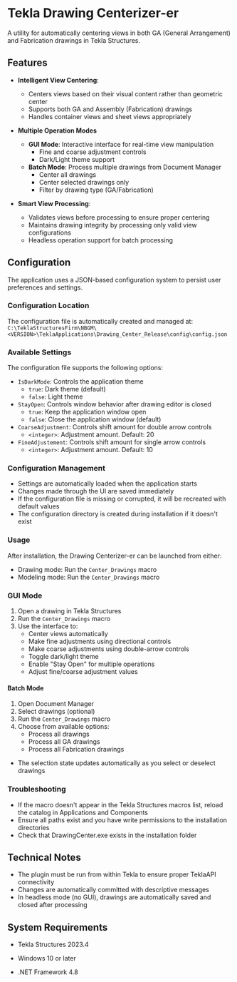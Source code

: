 # Tekla Drawing Centerizer-er

A utility for automatically centering views in both GA (General Arrangement) and Fabrication drawings in Tekla Structures.

## Features

- **Intelligent View Centering**: 
  - Centers views based on their visual content rather than geometric center
  - Supports both GA and Assembly (Fabrication) drawings
  - Handles container views and sheet views appropriately

- **Multiple Operation Modes**
  - **GUI Mode**: Interactive interface for real-time view manipulation
    - Fine and coarse adjustment controls
    - Dark/Light theme support
  - **Batch Mode**: Process multiple drawings from Document Manager
    - Center all drawings
    - Center selected drawings only
    - Filter by drawing type (GA/Fabrication)

- **Smart View Processing**:
  - Validates views before processing to ensure proper centering
  - Maintains drawing integrity by processing only valid view configurations
  - Headless operation support for batch processing

## Configuration

The application uses a JSON-based configuration system to persist user preferences and settings.

### Configuration Location

The configuration file is automatically created and managed at:
`C:\TeklaStructuresFirm\NBGM\<VERSION>\TeklaApplications\Drawing_Center_Release\config\config.json`

### Available Settings

The configuration file supports the following options:

- `IsDarkMode`: Controls the application theme
    - `true`: Dark theme (default)
    - `false`: Light theme
- `StayOpen`: Controls window behavior after drawing editor is closed
    - `true`: Keep the application window open
    - `false`: Close the application window (default)
- `CoarseAdjustment`: Controls shift amount for double arrow controls
    - `<integer>`: Adjustment amount. Default: 20
- `FineAdjustement`: Controls shift amount for single arrow controls
    - `<integer>`: Adjustment amount. Default: 10

### Configuration Management

- Settings are automatically loaded when the application starts
- Changes made through the UI are saved immediately
- If the configuration file is missing or corrupted, it will be recreated with default values
- The configuration directory is created during installation if it doesn't exist

### Usage
After installation, the Drawing Centerizer-er can be launched from either:
- Drawing mode: Run the `Center_Drawings` macro
- Modeling mode: Run the `Center_Drawings` macro

### GUI Mode
1. Open a drawing in Tekla Structures
2. Run the `Center_Drawings` macro
3. Use the interface to:
   - Center views automatically
   - Make fine adjustments using directional controls
   - Make coarse adjustments using double-arrow controls
   - Toggle dark/light theme
   - Enable "Stay Open" for multiple operations
   - Adjust fine/coarse adjustment values

#### Batch Mode
1. Open Document Manager
2. Select drawings (optional)
3. Run the `Center_Drawings` macro
4. Choose from available options:
   - Process all drawings
    - Process all GA drawings
    - Process all Fabrication drawings
- The selection state updates automatically as you select or deselect drawings


### Troubleshooting
- If the macro doesn't appear in the Tekla Structures macros list, reload the catalog in Applications and Components
- Ensure all paths exist and you have write permissions to the installation directories
- Check that DrawingCenter.exe exists in the installation folder

## Technical Notes

- The plugin must be run from within Tekla to ensure proper TeklaAPI connectivity
- Changes are automatically committed with descriptive messages
- In headless mode (no GUI), drawings are automatically saved and closed after processing

## System Requirements

- Tekla Structures 2023.4
- Windows 10 or later

- .NET Framework 4.8
